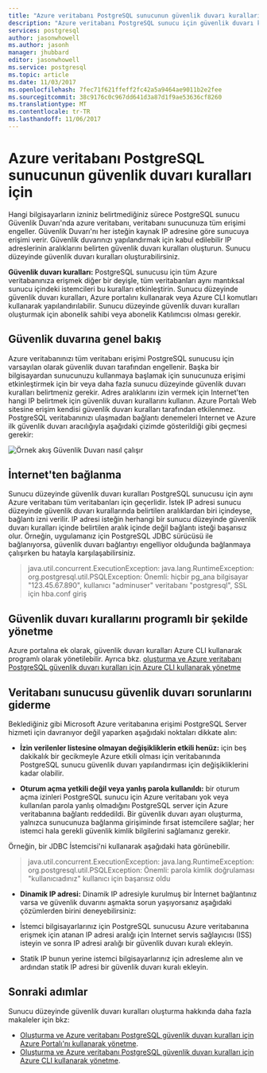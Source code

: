 ```yaml
---
title: "Azure veritabanı PostgreSQL sunucunun güvenlik duvarı kuralları için | Microsoft Docs"
description: "Azure veritabanı PostgreSQL sunucu için güvenlik duvarı kuralları açıklar."
services: postgresql
author: jasonwhowell
ms.author: jasonh
manager: jhubbard
editor: jasonwhowell
ms.service: postgresql
ms.topic: article
ms.date: 11/03/2017
ms.openlocfilehash: 7fec71f621ffeff2fc42a5a9464ae9011b2e2fee
ms.sourcegitcommit: 38c9176c0c967dd641d3a87d1f9ae53636cf8260
ms.translationtype: MT
ms.contentlocale: tr-TR
ms.lasthandoff: 11/06/2017
---
```

# <a name="azure-database-for-postgresql-server-firewall-rules"></a>Azure veritabanı PostgreSQL sunucunun güvenlik duvarı kuralları için
Hangi bilgisayarların izniniz belirtmediğiniz sürece PostgreSQL sunucu Güvenlik Duvarı'nda azure veritabanı, veritabanı sunucunuza tüm erişimi engeller. Güvenlik Duvarı'nı her isteğin kaynak IP adresine göre sunucuya erişimi verir.
Güvenlik duvarınızı yapılandırmak için kabul edilebilir IP adreslerinin aralıklarını belirten güvenlik duvarı kuralları oluşturun. Sunucu düzeyinde güvenlik duvarı kuralları oluşturabilirsiniz.

**Güvenlik duvarı kuralları:** PostgreSQL sunucusu için tüm Azure veritabanınıza erişmek diğer bir deyişle, tüm veritabanları aynı mantıksal sunucu içindeki istemcileri bu kuralları etkinleştirin. Sunucu düzeyinde güvenlik duvarı kuralları, Azure portalını kullanarak veya Azure CLI komutları kullanarak yapılandırılabilir. Sunucu düzeyinde güvenlik duvarı kuralları oluşturmak için abonelik sahibi veya abonelik Katılımcısı olması gerekir.

## <a name="firewall-overview"></a>Güvenlik duvarına genel bakış
Azure veritabanınızı tüm veritabanı erişimi PostgreSQL sunucusu için varsayılan olarak güvenlik duvarı tarafından engellenir. Başka bir bilgisayardan sunucunuzu kullanmaya başlamak için sunucunuza erişimi etkinleştirmek için bir veya daha fazla sunucu düzeyinde güvenlik duvarı kuralları belirtmeniz gerekir. Adres aralıklarını izin vermek için Internet'ten hangi IP belirtmek için güvenlik duvarı kurallarını kullanın. Azure Portalı Web sitesine erişim kendisi güvenlik duvarı kuralları tarafından etkilenmez.
PostgreSQL veritabanınızı ulaşmadan bağlantı denemeleri Internet ve Azure ilk güvenlik duvarı aracılığıyla aşağıdaki çizimde gösterildiği gibi geçmesi gerekir:

![Örnek akış Güvenlik Duvarı nasıl çalışır](media/concepts-firewall-rules/1-firewall-concept.png)

## <a name="connecting-from-the-internet"></a>İnternet'ten bağlanma
Sunucu düzeyinde güvenlik duvarı kuralları PostgreSQL sunucusu için aynı Azure veritabanı tüm veritabanları için geçerlidir. İstek IP adresi sunucu düzeyinde güvenlik duvarı kurallarında belirtilen aralıklardan biri içindeyse, bağlantı izni verilir.
IP adresi isteğin herhangi bir sunucu düzeyinde güvenlik duvarı kuralları içinde belirtilen aralık içinde değil bağlantı isteği başarısız olur.
Örneğin, uygulamanız için PostgreSQL JDBC sürücüsü ile bağlanıyorsa, güvenlik duvarı bağlantıyı engelliyor olduğunda bağlanmaya çalışırken bu hatayla karşılaşabilirsiniz.
> java.util.concurrent.ExecutionException: java.lang.RuntimeException: org.postgresql.util.PSQLException: Önemli: hiçbir pg\_ana bilgisayar "123.45.67.890", kullanıcı "adminuser" veritabanı "postgresql", SSL için hba.conf giriş

## <a name="programmatically-managing-firewall-rules"></a>Güvenlik duvarı kurallarını programlı bir şekilde yönetme
Azure portalına ek olarak, güvenlik duvarı kuralları Azure CLI kullanarak programlı olarak yönetilebilir.
Ayrıca bkz. [oluşturma ve Azure veritabanı PostgreSQL güvenlik duvarı kuralları için Azure CLI kullanarak yönetme](howto-manage-firewall-using-cli.md)

## <a name="troubleshooting-the-database-server-firewall"></a>Veritabanı sunucusu güvenlik duvarı sorunlarını giderme
Beklediğiniz gibi Microsoft Azure veritabanına erişimi PostgreSQL Server hizmeti için davranıyor değil yaparken aşağıdaki noktaları dikkate alın:

* **İzin verilenler listesine olmayan değişikliklerin etkili henüz:** için beş dakikalık bir gecikmeyle Azure etkili olması için veritabanında PostgreSQL sunucu güvenlik duvarı yapılandırması için değişikliklerini kadar olabilir.

* **Oturum açma yetkili değil veya yanlış parola kullanıldı:** bir oturum açma izinleri PostgreSQL sunucu için Azure veritabanı yok veya kullanılan parola yanlış olmadığını PostgreSQL server için Azure veritabanına bağlantı reddedildi. Bir güvenlik duvarı ayarı oluşturma, yalnızca sunucunuza bağlanma girişiminde fırsat istemcilere sağlar; her istemci hala gerekli güvenlik kimlik bilgilerini sağlamanız gerekir.

Örneğin, bir JDBC İstemcisi'ni kullanarak aşağıdaki hata görünebilir.
> java.util.concurrent.ExecutionException: java.lang.RuntimeException: org.postgresql.util.PSQLException: Önemli: parola kimlik doğrulaması "kullanıcıadınız" kullanıcı için başarısız oldu

* **Dinamik IP adresi:** Dinamik IP adresiyle kurulmuş bir İnternet bağlantınız varsa ve güvenlik duvarını aşmakta sorun yaşıyorsanız aşağıdaki çözümlerden birini deneyebilirsiniz:

* İstemci bilgisayarlarınız için PostgreSQL sunucusu Azure veritabanına erişmek için atanan IP adresi aralığı için Internet servis sağlayıcısı (ISS) isteyin ve sonra IP adresi aralığı bir güvenlik duvarı kuralı ekleyin.

* Statik IP bunun yerine istemci bilgisayarlarınız için adresleme alın ve ardından statik IP adresi bir güvenlik duvarı kuralı ekleyin.

## <a name="next-steps"></a>Sonraki adımlar
Sunucu düzeyinde güvenlik duvarı kuralları oluşturma hakkında daha fazla makaleler için bkz:
* [Oluşturma ve Azure veritabanı PostgreSQL güvenlik duvarı kuralları için Azure Portalı'nı kullanarak yönetme](howto-manage-firewall-using-portal.md).
* [Oluşturma ve Azure veritabanı PostgreSQL güvenlik duvarı kuralları için Azure CLI kullanarak yönetme](howto-manage-firewall-using-cli.md).
